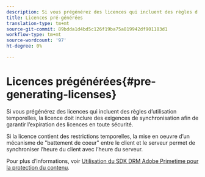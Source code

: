```yaml
---
description: Si vous prégénérez des licences qui incluent des règles d’utilisation temporelles, la licence doit inclure des exigences de synchronisation afin de garantir l’expiration des licences en toute sécurité.
title: Licences pré-générées
translation-type: tm+mt
source-git-commit: 89bdda1d4bd5c126f19ba75a819942df901183d1
workflow-type: tm+mt
source-wordcount: '97'
ht-degree: 0%

---
```



# Licences prégénérées{#pre-generating-licenses}

Si vous prégénérez des licences qui incluent des règles d’utilisation temporelles, la licence doit inclure des exigences de synchronisation afin de garantir l’expiration des licences en toute sécurité.

Si la licence contient des restrictions temporelles, la mise en oeuvre d’un mécanisme de &quot;battement de coeur&quot; entre le client et le serveur permet de synchroniser l’heure du client avec l’heure du serveur.

Pour plus d’informations, voir [Utilisation du SDK DRM Adobe Primetime pour la protection du contenu](https://helpx.adobe.com/content/dam/help/en/primetime/drm/drm_protecting_content.pdf).
